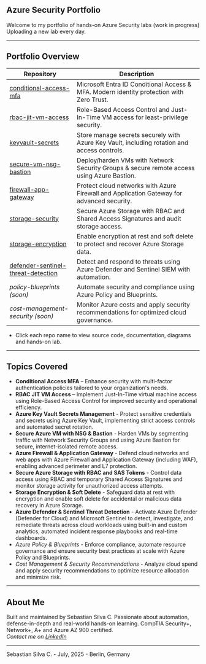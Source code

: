 ## Azure Security Portfolio

Welcome to my portfolio of hands-on Azure Security labs (work in progress) Uploading a new lab every day.

---

## Portfolio Overview

| Repository                                                                                                          | Description                                                                                |
|---------------------------------------------------------------------------------------------------------------------|--------------------------------------------------------------------------------------------|
| [conditional-access-mfa](https://github.com/Azure-Security-Portfolio/conditional-access-mfa)                        | Microsoft Entra ID Conditional Access & MFA. Modern identity protection with Zero Trust.   |
| [rbac-jit-vm-access](https://github.com/Azure-Security-Portfolio/rbac-jit-vm-access)                                | Role-Based Access Control and Just-In-Time VM access for least-privilege security.         |
| [keyvault-secrets](https://github.com/Azure-Security-Portfolio/keyvault-secrets)                                    | Store manage secrets securely with Azure Key Vault, including rotation and access controls.|
| [secure-vm-nsg-bastion](https://github.com/Azure-Security-Portfolio/secure-vm-nsg-bastion)                          | Deploy/harden VMs with Network Security Groups & secure remote access using Azure Bastion. |
| [firewall-app-gateway](https://github.com/Azure-Security-Portfolio/firewall-app-gateway)                            | Protect cloud networks with Azure Firewall and Application Gateway for advanced security.  |
| [storage-security](https://github.com/Azure-Security-Portfolio/storage-security)                                    | Secure Azure Storage with RBAC and Shared Access Signatures and audit storage access.      |
| [storage-encryption](https://github.com/Azure-Security-Portfolio/storage-encryption)                                | Enable encryption at rest and soft delete to protect and recover Azure Storage data.       |
| [defender-sentinel-threat-detection](https://github.com/Azure-Security-Portfolio/defender-sentinel-threat-detection)| Detect and respond to threats using Azure Defender and Sentinel SIEM with automation.      |
| *policy-blueprints (soon)*                                                                                          | Automate security and compliance using Azure Policy and Blueprints.                        |
| *cost-management-security (soon)*                                                                                   | Monitor Azure costs and apply security recommendations for optimized cloud governance.     |

* Click each repo name to view source code, documentation, diagrams and hands-on lab.

---

## Topics Covered

- **Conditional Access MFA** – Enhance security with multi-factor authentication policies tailored to your organization's needs.
- **RBAC JIT VM Access** – Implement Just-In-Time virtual machine access using Role-Based Access Control for improved security and operational efficiency.
- **Azure Key Vault Secrets Management** - Protect sensitive credentials and secrets using Azure Key Vault, implementing strict access controls and automated secret rotation.
- **Secure Azure VM with NSG & Bastion** - Harden VMs by segmenting traffic with Network Security Groups and using Azure Bastion for secure, internet-isolated remote access.
- **Azure Firewall & Application Gateway** - Defend cloud networks and web apps with Azure Firewall and Application Gateway (including WAF), enabling advanced perimeter and L7 protection.
- **Secure Azure Storage with RBAC and SAS Tokens** - Control data access using RBAC and temporary Shared Access Signatures and monitor storage activity for unauthorized access attempts.
- **Storage Encryption & Soft Delete** - Safeguard data at rest with encryption and enable soft delete for accidental or malicious data recovery in Azure Storage.
- **Azure Defender & Sentinel Threat Detection** - Activate Azure Defender (Defender for Cloud) and Microsoft Sentinel to detect, investigate, and remediate threats across cloud workloads using built-in and custom analytics, automated incident response playbooks and real-time dashboards.
- *Azure Policy & Blueprints* - Enforce compliance, automate resource governance and ensure security best practices at scale with Azure Policy and Blueprints.
- *Cost Management & Security Recommendations* - Analyze cloud spend and apply security recommendations to optimize resource allocation and minimize risk.

---

## About Me

Built and maintained by Sebastian Silva C. Passionate about automation, defense-in-depth and real-world hands-on learning. 
CompTIA Security+, Network+, A+ and Azure AZ 900 certified.   
*Contact me on [LinkedIn](https://www.linkedin.com/in/sebastiansilc)*

---

Sebastian Silva C. - July, 2025 - Berlin, Germany

